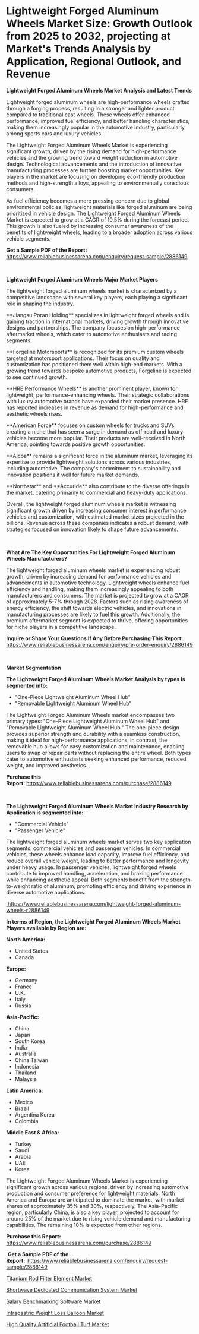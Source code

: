 <p><h1>Lightweight Forged Aluminum Wheels Market Size: Growth Outlook from 2025 to 2032, projecting at Market's Trends Analysis by Application, Regional Outlook, and Revenue</h1></p><p><strong>Lightweight Forged Aluminum Wheels Market Analysis and Latest Trends</strong></p>
<p><p>Lightweight forged aluminum wheels are high-performance wheels crafted through a forging process, resulting in a stronger and lighter product compared to traditional cast wheels. These wheels offer enhanced performance, improved fuel efficiency, and better handling characteristics, making them increasingly popular in the automotive industry, particularly among sports cars and luxury vehicles.</p><p>The Lightweight Forged Aluminum Wheels Market is experiencing significant growth, driven by the rising demand for high-performance vehicles and the growing trend toward weight reduction in automotive design. Technological advancements and the introduction of innovative manufacturing processes are further boosting market opportunities. Key players in the market are focusing on developing eco-friendly production methods and high-strength alloys, appealing to environmentally conscious consumers.</p><p>As fuel efficiency becomes a more pressing concern due to global environmental policies, lightweight materials like forged aluminum are being prioritized in vehicle design. The Lightweight Forged Aluminum Wheels Market is expected to grow at a CAGR of 10.5% during the forecast period. This growth is also fueled by increasing consumer awareness of the benefits of lightweight wheels, leading to a broader adoption across various vehicle segments.</p></p>
<p><strong>Get a Sample PDF of the Report:&nbsp;</strong> <a href="https://www.reliablebusinessarena.com/enquiry/request-sample/2886149?utm_campaign=1143&utm_medium=2&utm_source=Github&utm_content=ia&utm_term=13032025&utm_id=lightweight-forged-aluminum-wheels">https://www.reliablebusinessarena.com/enquiry/request-sample/2886149</a></p>
<p>&nbsp;</p>
<p><strong>Lightweight Forged Aluminum Wheels Major Market Players</strong></p>
<p><p>The lightweight forged aluminum wheels market is characterized by a competitive landscape with several key players, each playing a significant role in shaping the industry. </p><p>**Jiangsu Poran Holding** specializes in lightweight forged wheels and is gaining traction in international markets, driving growth through innovative designs and partnerships. The company focuses on high-performance aftermarket wheels, which cater to automotive enthusiasts and racing segments. </p><p>**Forgeline Motorsports** is recognized for its premium custom wheels targeted at motorsport applications. Their focus on quality and customization has positioned them well within high-end markets. With a growing trend towards bespoke automotive products, Forgeline is expected to see continued growth.</p><p>**HRE Performance Wheels** is another prominent player, known for lightweight, performance-enhancing wheels. Their strategic collaborations with luxury automotive brands have expanded their market presence. HRE has reported increases in revenue as demand for high-performance and aesthetic wheels rises.</p><p>**American Force** focuses on custom wheels for trucks and SUVs, creating a niche that has seen a surge in demand as off-road and luxury vehicles become more popular. Their products are well-received in North America, pointing towards positive growth opportunities.</p><p>**Alcoa** remains a significant force in the aluminum market, leveraging its expertise to provide lightweight solutions across various industries, including automotive. The company's commitment to sustainability and innovation positions it well for future market demands.</p><p>**Northstar** and **Accuride** also contribute to the diverse offerings in the market, catering primarily to commercial and heavy-duty applications. </p><p>Overall, the lightweight forged aluminum wheels market is witnessing significant growth driven by increasing consumer interest in performance vehicles and customization, with estimated market sizes projected in the billions. Revenue across these companies indicates a robust demand, with strategies focused on innovation likely to shape future advancements.</p></p>
<p>&nbsp;</p>
<p><strong>What Are The Key Opportunities For Lightweight Forged Aluminum Wheels Manufacturers?</strong></p>
<p><p>The lightweight forged aluminum wheels market is experiencing robust growth, driven by increasing demand for performance vehicles and advancements in automotive technology. Lightweight wheels enhance fuel efficiency and handling, making them increasingly appealing to both manufacturers and consumers. The market is projected to grow at a CAGR of approximately 5-7% through 2028. Factors such as rising awareness of energy efficiency, the shift towards electric vehicles, and innovations in manufacturing processes are likely to fuel this growth. Additionally, the premium aftermarket segment is expected to thrive, offering opportunities for niche players in a competitive landscape.</p></p>
<p><strong>Inquire or Share Your Questions If Any Before Purchasing This Report:</strong> <a href="https://www.reliablebusinessarena.com/enquiry/pre-order-enquiry/2886149?utm_campaign=1143&utm_medium=2&utm_source=Github&utm_content=ia&utm_term=13032025&utm_id=lightweight-forged-aluminum-wheels">https://www.reliablebusinessarena.com/enquiry/pre-order-enquiry/2886149</a></p>
<p>&nbsp;</p>
<p><strong>Market Segmentation</strong></p>
<p><strong>The Lightweight Forged Aluminum Wheels Market Analysis by types is segmented into:</strong></p>
<p><ul><li>"One-Piece Lightweight Aluminum Wheel Hub"</li><li>"Removable Lightweight Aluminum Wheel Hub"</li></ul></p>
<p><p>The Lightweight Forged Aluminum Wheels market encompasses two primary types: "One-Piece Lightweight Aluminum Wheel Hub" and "Removable Lightweight Aluminum Wheel Hub." The one-piece design provides superior strength and durability with a seamless construction, making it ideal for high-performance applications. In contrast, the removable hub allows for easy customization and maintenance, enabling users to swap or repair parts without replacing the entire wheel. Both types cater to automotive enthusiasts seeking enhanced performance, reduced weight, and improved aesthetics.</p></p>
<p><strong>Purchase this Report:&nbsp;</strong><a href="https://www.reliablebusinessarena.com/purchase/2886149?utm_campaign=1143&utm_medium=2&utm_source=Github&utm_content=ia&utm_term=13032025&utm_id=lightweight-forged-aluminum-wheels">https://www.reliablebusinessarena.com/purchase/2886149</a></p>
<p>&nbsp;</p>
<p><strong>The Lightweight Forged Aluminum Wheels Market Industry Research by Application is segmented into:</strong></p>
<p><ul><li>"Commercial Vehicle"</li><li>"Passenger Vehicle"</li></ul></p>
<p><p>The lightweight forged aluminum wheels market serves two key application segments: commercial vehicles and passenger vehicles. In commercial vehicles, these wheels enhance load capacity, improve fuel efficiency, and reduce overall vehicle weight, leading to better performance and longevity under heavy usage. In passenger vehicles, lightweight forged wheels contribute to improved handling, acceleration, and braking performance while enhancing aesthetic appeal. Both segments benefit from the strength-to-weight ratio of aluminum, promoting efficiency and driving experience in diverse automotive applications.</p></p>
<p><a href="https://www.reliablebusinessarena.com/lightweight-forged-aluminum-wheels-r2886149?utm_campaign=1143&utm_medium=2&utm_source=Github&utm_content=ia&utm_term=13032025&utm_id=lightweight-forged-aluminum-wheels">&nbsp;https://www.reliablebusinessarena.com/lightweight-forged-aluminum-wheels-r2886149</a></p>
<p><strong>In terms of Region, the Lightweight Forged Aluminum Wheels Market Players available by Region are:</strong></p>
<p>
    <p> <strong> North America: </strong>
        <ul>
            <li>United States</li>
            <li>Canada</li>
        </ul>
        </p> 
    <p> <strong> Europe: </strong>
        <ul>
            <li>Germany</li>
            <li>France</li>
            <li>U.K.</li>
            <li>Italy</li>
            <li>Russia</li>
        </ul>
        </p> 
    <p> <strong> Asia-Pacific: </strong>
        <ul>
            <li>China</li>
            <li>Japan</li>
            <li>South Korea</li>
            <li>India</li>
            <li>Australia</li>
            <li>China Taiwan</li>
            <li>Indonesia</li>
            <li>Thailand</li>
            <li>Malaysia</li>
        </ul>
        </p> 
    <p> <strong> Latin America: </strong>
        <ul>
            <li>Mexico</li>
            <li>Brazil</li>
            <li>Argentina Korea</li>
            <li>Colombia</li>
        </ul>
        </p> 
    <p> <strong> Middle East & Africa: </strong>
        <ul>
            <li>Turkey</li>
            <li>Saudi</li>
            <li>Arabia</li>
            <li>UAE</li>
            <li>Korea</li>
        </ul>
    </p>
    </p>
<p><p>The Lightweight Forged Aluminum Wheels Market is experiencing significant growth across various regions, driven by increasing automotive production and consumer preference for lightweight materials. North America and Europe are anticipated to dominate the market, with market shares of approximately 35% and 30%, respectively. The Asia-Pacific region, particularly China, is also a key player, projected to account for around 25% of the market due to rising vehicle demand and manufacturing capabilities. The remaining 10% is expected from other regions.</p></p>
<p><strong>Purchase this Report: </strong><a href="https://www.reliablebusinessarena.com/purchase/2886149?utm_campaign=1143&utm_medium=2&utm_source=Github&utm_content=ia&utm_term=13032025&utm_id=lightweight-forged-aluminum-wheels">https://www.reliablebusinessarena.com/purchase/2886149</a></p>
<p>&nbsp;<strong>Get a Sample PDF of the Report:&nbsp;&nbsp;</strong><a href="https://www.reliablebusinessarena.com/enquiry/request-sample/2886149?utm_campaign=1143&utm_medium=2&utm_source=Github&utm_content=ia&utm_term=13032025&utm_id=lightweight-forged-aluminum-wheels">https://www.reliablebusinessarena.com/enquiry/request-sample/2886149</a></p>
<p><strong></strong></p>
<p><p><a href="https://github.com/aaryaheron0c/Market-Research-Report-List-1/blob/main/titanium-rod-filter-element-market.md?utm_campaign=1143&utm_medium=2&utm_source=Github&utm_content=ia&utm_term=13032025&utm_id=lightweight-forged-aluminum-wheels">Titanium Rod Filter Element Market</a></p><p><a href="https://github.com/nacarnzina/Market-Research-Report-List-1/blob/main/shortwave-dedicated-communication-system-market.md?utm_campaign=1143&utm_medium=2&utm_source=Github&utm_content=ia&utm_term=13032025&utm_id=lightweight-forged-aluminum-wheels">Shortwave Dedicated Communication System Market</a></p><p><a href="https://github.com/giulyankela/Market-Research-Report-List-1/blob/main/salary-benchmarking-software-market.md?utm_campaign=1143&utm_medium=2&utm_source=Github&utm_content=ia&utm_term=13032025&utm_id=lightweight-forged-aluminum-wheels">Salary Benchmarking Software Market</a></p><p><a href="https://github.com/seyalshudae7/Market-Research-Report-List-1/blob/main/intragastric-weight-loss-balloon-market.md?utm_campaign=1143&utm_medium=2&utm_source=Github&utm_content=ia&utm_term=13032025&utm_id=lightweight-forged-aluminum-wheels">Intragastric Weight Loss Balloon Market</a></p><p><a href="https://github.com/oliffzillamv/Market-Research-Report-List-1/blob/main/high-quality-artificial-football-turf-market.md?utm_campaign=1143&utm_medium=2&utm_source=Github&utm_content=ia&utm_term=13032025&utm_id=lightweight-forged-aluminum-wheels">High Quality Artificial Football Turf Market</a></p></p>